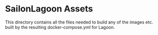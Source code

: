 # SailonLagoon Assets

This directory contains all the files needed to build any of the images etc. 
built by the resulting docker-compose.yml for Lagoon.
